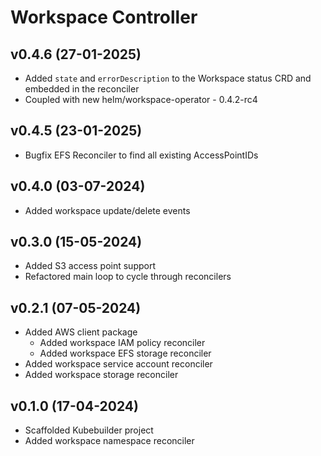 # Workspace Controller

## v0.4.6 (27-01-2025)

- Added `state` and `errorDescription` to the Workspace status CRD and embedded in the reconciler
- Coupled with new helm/workspace-operator - 0.4.2-rc4

## v0.4.5 (23-01-2025)

- Bugfix EFS Reconciler to find all existing AccessPointIDs

## v0.4.0 (03-07-2024)

- Added workspace update/delete events

## v0.3.0 (15-05-2024)

- Added S3 access point support
- Refactored main loop to cycle through reconcilers

## v0.2.1 (07-05-2024)

- Added AWS client package
  - Added workspace IAM policy reconciler
  - Added workspace EFS storage reconciler
- Added workspace service account reconciler
- Added workspace storage reconciler

## v0.1.0 (17-04-2024)

- Scaffolded Kubebuilder project
- Added workspace namespace reconciler
